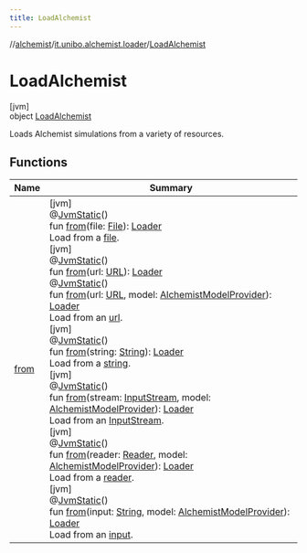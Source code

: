 ```yaml
---
title: LoadAlchemist
---
```

//[alchemist](../../../index.html)/[it.unibo.alchemist.loader](../index.html)/[LoadAlchemist](index.html)



# LoadAlchemist



[jvm]\
object [LoadAlchemist](index.html)

Loads Alchemist simulations from a variety of resources.



## Functions


| Name | Summary |
|---|---|
| [from](from.html) | [jvm]<br>@[JvmStatic](https://kotlinlang.org/api/latest/jvm/stdlib/kotlin.jvm/-jvm-static/index.html)()<br>fun [from](from.html)(file: [File](https://docs.oracle.com/javase/8/docs/api/java/io/File.html)): [Loader](../-loader/index.html)<br>Load from a [file](from.html).<br>[jvm]<br>@[JvmStatic](https://kotlinlang.org/api/latest/jvm/stdlib/kotlin.jvm/-jvm-static/index.html)()<br>fun [from](from.html)(url: [URL](https://docs.oracle.com/javase/8/docs/api/java/net/URL.html)): [Loader](../-loader/index.html)<br>@[JvmStatic](https://kotlinlang.org/api/latest/jvm/stdlib/kotlin.jvm/-jvm-static/index.html)()<br>fun [from](from.html)(url: [URL](https://docs.oracle.com/javase/8/docs/api/java/net/URL.html), model: [AlchemistModelProvider](../-alchemist-model-provider/index.html)): [Loader](../-loader/index.html)<br>Load from an [url](from.html).<br>[jvm]<br>@[JvmStatic](https://kotlinlang.org/api/latest/jvm/stdlib/kotlin.jvm/-jvm-static/index.html)()<br>fun [from](from.html)(string: [String](https://kotlinlang.org/api/latest/jvm/stdlib/kotlin/-string/index.html)): [Loader](../-loader/index.html)<br>Load from a [string](from.html).<br>[jvm]<br>@[JvmStatic](https://kotlinlang.org/api/latest/jvm/stdlib/kotlin.jvm/-jvm-static/index.html)()<br>fun [from](from.html)(stream: [InputStream](https://docs.oracle.com/javase/8/docs/api/java/io/InputStream.html), model: [AlchemistModelProvider](../-alchemist-model-provider/index.html)): [Loader](../-loader/index.html)<br>Load from an [InputStream](https://docs.oracle.com/javase/8/docs/api/java/io/InputStream.html).<br>[jvm]<br>@[JvmStatic](https://kotlinlang.org/api/latest/jvm/stdlib/kotlin.jvm/-jvm-static/index.html)()<br>fun [from](from.html)(reader: [Reader](https://docs.oracle.com/javase/8/docs/api/java/io/Reader.html), model: [AlchemistModelProvider](../-alchemist-model-provider/index.html)): [Loader](../-loader/index.html)<br>Load from a [reader](from.html).<br>[jvm]<br>@[JvmStatic](https://kotlinlang.org/api/latest/jvm/stdlib/kotlin.jvm/-jvm-static/index.html)()<br>fun [from](from.html)(input: [String](https://kotlinlang.org/api/latest/jvm/stdlib/kotlin/-string/index.html), model: [AlchemistModelProvider](../-alchemist-model-provider/index.html)): [Loader](../-loader/index.html)<br>Load from an [input](https://kotlinlang.org/api/latest/jvm/stdlib/kotlin/-string/index.html). |

